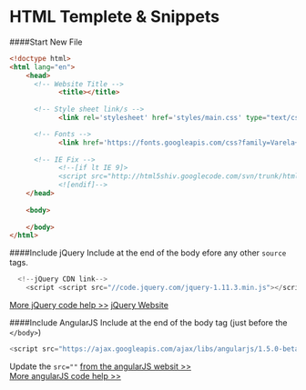 <!--
GitHub Markdown System:
https://help.github.com/articles/markdown-basics/
https://guides.github.com/features/mastering-markdown/
-->

# HTML Templete & Snippets

####Start New File
```HTML
<!doctype html>
<html lang="en">
	<head>
	  <!-- Website Title -->
			<title></title>
		
	  <!-- Style sheet link/s -->
			<link rel='stylesheet' href='styles/main.css' type="text/css">

	  <!-- Fonts -->
			<link href='https://fonts.googleapis.com/css?family=Varela+Round' rel='stylesheet' type='text/css'>
		
	  <!-- IE Fix -->	
			<!--[if lt IE 9]>
			<script src="http://html5shiv.googlecode.com/svn/trunk/html5.js"></script>
			<![endif]-->
	</head>
	
	<body>
		
	</body>
</html>
```

####Include jQuery
Include at the end of the body efore any other ```source``` tags.
```javascript
  <!--jQuery CDN link-->
  	<script <script src="//code.jquery.com/jquery-1.11.3.min.js"></script>    
```
[More jQuery code help >>](https://github.com/bappygolder/HTML_Gold/blob/master/jquery.md)
[jQuery Website](https://jquery.com/download/)

####Include AngularJS
Include at the end of the body tag (just before the ```</body>```)
```javascript
<script src="https://ajax.googleapis.com/ajax/libs/angularjs/1.5.0-beta.2/angular.min.js"></script>        
```
Update the ```src=""``` [from the angularJS websit >>](https://angularjs.org/)<br/>
[More angularJS code help >>](https://github.com/bappygolder/HTML_Gold/blob/master/ANGULAR.md)

<!--
New sections:
####Start New File
```HTML
```
-->